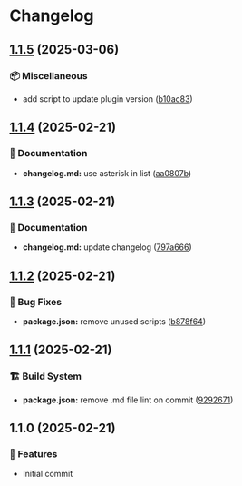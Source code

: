 # Changelog

## [1.1.5](https://github.com/RichForever/tt-theme-settings/compare/1.1.4...1.1.5) (2025-03-06)

### 📦 Miscellaneous

* add script to update plugin version ([b10ac83](https://github.com/RichForever/tt-theme-settings/commit/b10ac831f84c2823cf98cfbb4ff8827ff64aa19d))

## [1.1.4](https://github.com/RichForever/tt-theme-settings/compare/1.1.3...1.1.4) (2025-02-21)

### 📝 Documentation

* **changelog.md:** use asterisk in list ([aa0807b](https://github.com/RichForever/tt-theme-settings/commit/aa0807bb5bc4e1892bd43f3ab973d8c5285e1fbb))

## [1.1.3](https://github.com/RichForever/tt-theme-settings/compare/1.1.2...1.1.3) (2025-02-21)

### 📝 Documentation

* **changelog.md:** update changelog ([797a666](https://github.com/RichForever/tt-theme-settings/commit/797a6669c83e249b94318aadd27fe252bff47b15))

## [1.1.2](https://github.com/RichForever/tt-theme-settings/compare/1.1.1...1.1.2) (2025-02-21)

### 🐛 Bug Fixes

* **package.json:** remove unused scripts ([b878f64](https://github.com/RichForever/tt-theme-settings/commit/b878f648c0c426b548d7c7de959b6f792a04780a))

## [1.1.1](https://github.com/RichForever/tt-theme-settings/compare/1.1.0...1.1.1) (2025-02-21)

### 🏗 Build System

* **package.json:** remove .md file lint on commit ([9292671](https://github.com/RichForever/tt-theme-settings/commit/9292671c1d5100e37e1e2a40f4f5eebdad62afb2))

## 1.1.0 (2025-02-21)

### 🚀 Features

* Initial commit
